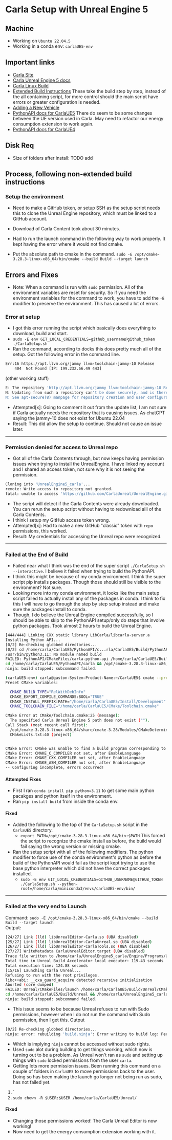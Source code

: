 # Carla Setup with Unreal Engine 5
## Machine
* Working on `Ubuntu 22.04.5`
* Working in a conda env: `carlaUE5-env`

## Important links
* [Carla Site](https://carla.org/)
* [Carla Unreal Engine 5 docs](https://carla-ue5.readthedocs.io/en/latest/)
* [Carla Linux Build](https://carla-ue5.readthedocs.io/en/latest/build_linux_ue5/)
* [Extended Build Instructions](https://carla-ue5.readthedocs.io/en/latest/build_linux_ue5/#extended-build-instructions) These take the build step by step, instead of the all containing script, for more control should the main script have errors or greater configuration is needed.
* [Adding a New Vehicle](https://carla-ue5.readthedocs.io/en/latest/tuto_content_authoring_vehicles/)
* [PythonAPI docs for CarlaUE5](https://carla-ue5.readthedocs.io/en/latest/python_api/) There do seem to be some changes between the UE version used in Carla. May need to refactor our energy consumption extension to work again.
* [PythonAPI docs for CarlaUE4](https://carla.readthedocs.io/en/latest/python_api/)

## Disk Req
* Size of folders after install: TODO add

## Process, following non-extended build instructions
### Setup the environment
* Need to make a GitHub token, or setup SSH as the setup script needs this to clone the Unreal Engine repository, which must be linked to a GitHub account.
* Download of Carla Content took about 30 minutes.

* Had to run the launch command in the following way to work properly. It kept having the error where it would not find cmake.
* Put the absolute path to cmake in the command.
`sudo -E /opt/cmake-3.28.3-linux-x86_64/bin/cmake --build Build --target launch`


## Errors and Fixes
* Note: When a command is run with `sudo` permission. All of the environment variables are reset for security. So if you need the environment variables for the command to work, you have to add the `-E` modifier to preserve the environment. This has caused a lot of errors.
### Error at setup
* I got this error running the script which basically does everything to download, build and start.
* `sudo -E env GIT_LOCAL_CREDENTIALS=github_username@github_token ./CarlaSetup.sh`
* Ran the command, according to docks this does pretty much all of the setup. Got the following error in the command line.
```bash                                                                                  
Err:16 https://apt.llvm.org/jammy llvm-toolchain-jammy-10 Release                                                                                                               
    404  Not Found [IP: 199.232.66.49 443]
```
(other working stuff)
```bash     
E: The repository 'http://apt.llvm.org/jammy llvm-toolchain-jammy-10 Release' does not have a Release file.
N: Updating from such a repository can't be done securely, and is therefore disabled by default.
N: See apt-secure(8) manpage for repository creation and user configuration details.
```
* Attempted[x]: Going to comment it out from the update list, I am not sure if Carla actually needs the repository that is causing issues. As chatGPT saying the jammy-10 does not exist for Ubuntu 22.04
* Result: This did allow the setup to continue. Should not cause an issue later.
---

### Permission denied for access to Unreal repo
* Got all of the Carla Contents through, but now keeps having permission issues when trying to install the UnrealEngine. I have linked my account and I shared an access token, not sure why it is not seeing the permission. 
```bash
Cloning into 'UnrealEngine5_carla'...
remote: Write access to repository not granted.
fatal: unable to access 'https://github.com/CarlaUnreal/UnrealEngine.git/': The requested URL returned error: 403
```
* The script will detect if the Carla Contents were already downloaded. You can rerun the setup script without having to redownload alll of the Carla Contents.
* I think I setup my GitHub access token wrong.
* Attempted[x]: Had to make a new GitHub "classic" token with `repo` permissions, this worked. 
* Result: My credentials for accessing the Unreal repo were recognized.
---

### Failed at the End of Build
* Failed near what I think was the end of the super script `./CarlaSetup.sh --interactive`. I believe it failed when trying to build the PythonAPI.
* I think this might be because of my conda environment. I think the super script pip installs packages. Though those should still be visible to the environment? Not sure.
* Looking more into my conda environment, it looks like the main setup script failed to actually install any of the packages in conda. I think to fix this I will have to go through the step by step setup instead and make sure the packages install to conda.
* Though, I do believe the Unreal Engine compiled successfully, so I should be able to skip to the PythonAPI setup/only do steps that involve python packages. Took almost 2 hours to build the Unreal Engine.

```bash
[444/444] Linking CXX static library LibCarla/libcarla-server.a
Installing Python API...
[0/2] Re-checking globbed directories...
[0/2] cd /home/carla/CarlaUE5/PythonAPI/c...rla/CarlaUE5/Build/PythonAPI/dist --wheel
/usr/bin/python3.11: No module named build
FAILED: PythonAPI/CMakeFiles/carla-python-api /home/carla/CarlaUE5/Build/PythonAPI/CMakeFiles/carla-python-api 
cd /home/carla/CarlaUE5/PythonAPI/carla && /opt/cmake-3.28.3-linux-x86_64/bin/cmake -E copy /home/carla/CarlaUE5/LICENSE /home/carla/CarlaUE5/PythonAPI/carla/LICENSE && /usr/bin/python3.11 -m build --outdir /home/carla/CarlaUE5/Build/PythonAPI/dist --wheel
ninja: build stopped: subcommand failed.
```

```bash
(carlaUE5-env) carla@gaston-System-Product-Name:~/CarlaUE5$ cmake --preset Development
Preset CMake variables:

  CMAKE_BUILD_TYPE="RelWithDebInfo"
  CMAKE_EXPORT_COMPILE_COMMANDS:BOOL="TRUE"
  CMAKE_INSTALL_PREFIX:PATH="/home/carla/CarlaUE5/Install/Development"
  CMAKE_TOOLCHAIN_FILE="/home/carla/CarlaUE5/CMake/Toolchain.cmake"

CMake Error at CMake/Toolchain.cmake:25 (message):
  The specified Carla Unreal Engine 5 path does not exist ("").
Call Stack (most recent call first):
  /opt/cmake-3.28.3-linux-x86_64/share/cmake-3.28/Modules/CMakeDetermineSystem.cmake:170 (include)
  CMakeLists.txt:40 (project)


CMake Error: CMake was unable to find a build program corresponding to "Ninja".  CMAKE_MAKE_PROGRAM is not set.  You probably need to select a different build tool.
CMake Error: CMAKE_C_COMPILER not set, after EnableLanguage
CMake Error: CMAKE_CXX_COMPILER not set, after EnableLanguage
CMake Error: CMAKE_ASM_COMPILER not set, after EnableLanguage
-- Configuring incomplete, errors occurred!

```

#### Attempted Fixes
* First I ran `conda install pip python=3.11` to get some main python pacakges and python itself in the environment.
* Ran `pip install build` from inside the conda env.

#### Fixed
* Added the following to the top of the `CarlaSetup.sh` script in the `CarlaUE5` directory.
    * `export PATH=/opt/cmake-3.28.3-linux-x86_64/bin:$PATH` This forced the script to recognize the cmake install as before, the build would fail saying the wrong version or missing cmake.
* Ran the setup script with all of the following modifiers. The python modifier to force use of the conda environment's python as before the build of the PythonAPI would fail as the script kept trying to use the base python interpreter which did not have the correct packages installed.
    * `sudo -E env GIT_LOCAL_CREDENTIALS=GITHUB_USERNAME@GITHUB_TOKEN ./CarlaSetup.sh --python-root=/home/carla/miniconda3/envs/carlaUE5-env/bin/`
---

### Failed at the very end to Launch
Command: `sudo -E /opt/cmake-3.28.3-linux-x86_64/bin/cmake --build Build --target launch`  
Output:
```bash
[24/27] Link (lld) libUnrealEditor-Carla.so (UBA disabled)
[25/27] Link (lld) libUnrealEditor-CarlaUnreal.so (UBA disabled)
[26/27] Link (lld) libUnrealEditor-CarlaTools.so (UBA disabled)
[27/27] WriteMetadata CarlaUnrealEditor.target (UBA disabled)
Trace file written to /home/carla/UnrealEngine5_carla/Engine/Programs/UnrealBuildTool/Log.uba with size 11.9kb
Total time in Unreal Build Accelerator local executor: 119.43 seconds
Total execution time: 124.88 seconds
[15/16] Launching Carla Unreal...
Refusing to run with the root privileges.
libc++abi: __cxa_guard_acquire detected recursive initialization
Aborted (core dumped)
FAILED: Unreal/CMakeFiles/launch /home/carla/CarlaUE5/Build/Unreal/CMakeFiles/launch 
cd /home/carla/CarlaUE5/Build/Unreal && /home/carla/UnrealEngine5_carla/Engine/Binaries/Linux/UnrealEditor /home/carla/CarlaUE5/Unreal/CarlaUnreal/CarlaUnreal.uproject -vulkan -log --ros2
ninja: build stopped: subcommand failed.
```
* This issue seems to be because Unreal refuses to run with Sudo permissions, however when I do not run the command with Sudo permission, then I get this.
Output
```bash
[0/2] Re-checking globbed directories...
ninja: error: rebuilding 'build.ninja': Error writing to build log: Permission denied
```
* Which is implying `ninja` cannot be accessed without sudo rights.
* Used `sudo` alot during building to get things working, which now is turning out to be a problem. As Unreal won't ran as `sudo` and setting up things with `sudo` locked permissions from the user `carla`.
* Getting lots more permission issues. Been running this command on a couple of folders in `CarlaUE5` to move permissions back to the user. Doing so has been making the launch go longer not being run as sudo, has not failed yet.
1. `
2. `sudo chown -R $USER:$USER /home/carla/CarlaUE5/Unreal/`

#### Fixed
* Changing those permissions worked! The Carla Unreal Editor is now working!
* Now need to get the energy consumption extension working with it.